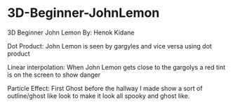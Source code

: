 # 3D-Beginner-JohnLemon
3D Beginner John Lemon
By: Henok Kidane

Dot Product: John Lemon is seen by gargyles and vice versa using dot product

Linear interpolation: When John Lemon gets close to the gargolys a red tint is on the screen to show danger 

Particle Effect: First Ghost before the hallway I made show a sort of outline/ghost like look to make it look all spooky and ghost like.